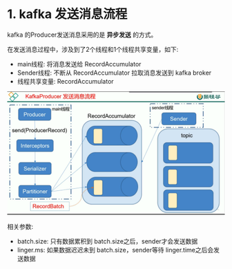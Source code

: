 # 1. kafka 发送消息流程

kafka 的Producer发送消息采用的是 **异步发送** 的方式。 

在发送消息过程中，涉及到了2个线程和1个线程共享变量，如下:
* main线程: 将消息发送给 RecordAccumulator
* Sender线程: 不断从 RecordAccumulator 拉取消息发送到 kafka broker
* 线程共享变量: RecordAccumulator

![](../assets/kafka发送消息流程.png)

相关参数:
* batch.size: 只有数据累积到 batch.size之后，sender才会发送数据
* linger.ms: 如果数据迟迟未到 batch.size，sender等待 linger.time之后会发送数据

